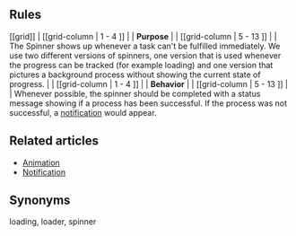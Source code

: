 ## Rules

[[grid]]
| [[grid-column | 1 - 4 ]]
| | **Purpose**
|
| [[grid-column | 5 - 13 ]]
| |  The Spinner shows up whenever a task can't be fulfilled immediately. We use two different versions of spinners, one version that is used whenever the progress can be tracked (for example loading) and one version that pictures a background process without showing the current state of progress.
|
| [[grid-column | 1 - 4 ]]
| | **Behavior**
|
| [[grid-column | 5 - 13 ]]
| |  Whenever possible, the spinner should be completed with a status message showing if a process has been successful. If the process was not successful, a [notification](/doc/docs/documentation/70-core-patterns/notifications.html?core-patterns-enabled=true) would appear.

## Related articles

- [Animation](/doc/docs/documentation/60-animation/goals?styleguide-components-enabled=true&animation-enabled=true)
- [Notification](/doc/docs/documentation/70-core-patterns/notifications.html?core-patterns-enabled=true)

## Synonyms

loading, loader, spinner
